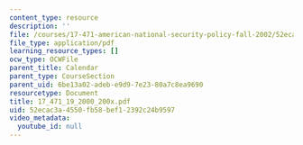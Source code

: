 ```yaml
---
content_type: resource
description: ''
file: /courses/17-471-american-national-security-policy-fall-2002/52ecac3a4550fb58bef12392c24b9597_17_471_19_2000_200x.pdf
file_type: application/pdf
learning_resource_types: []
ocw_type: OCWFile
parent_title: Calendar
parent_type: CourseSection
parent_uid: 6be13a02-adeb-e9d9-7e23-80a7c8ea9690
resourcetype: Document
title: 17_471_19_2000_200x.pdf
uid: 52ecac3a-4550-fb58-bef1-2392c24b9597
video_metadata:
  youtube_id: null
---
```

